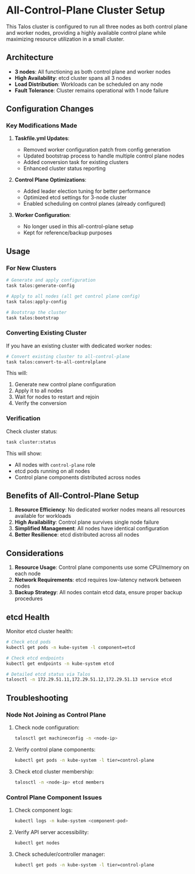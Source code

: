 # All-Control-Plane Cluster Setup

This Talos cluster is configured to run all three nodes as both control plane and worker nodes, providing a highly available control plane while maximizing resource utilization in a small cluster.

## Architecture

- **3 nodes**: All functioning as both control plane and worker nodes
- **High Availability**: etcd cluster spans all 3 nodes
- **Load Distribution**: Workloads can be scheduled on any node
- **Fault Tolerance**: Cluster remains operational with 1 node failure

## Configuration Changes

### Key Modifications Made

1. **Taskfile.yml Updates**:

   - Removed worker configuration patch from config generation
   - Updated bootstrap process to handle multiple control plane nodes
   - Added conversion task for existing clusters
   - Enhanced cluster status reporting

2. **Control Plane Optimizations**:

   - Added leader election tuning for better performance
   - Optimized etcd settings for 3-node cluster
   - Enabled scheduling on control planes (already configured)

3. **Worker Configuration**:
   - No longer used in this all-control-plane setup
   - Kept for reference/backup purposes

## Usage

### For New Clusters

```bash
# Generate and apply configuration
task talos:generate-config

# Apply to all nodes (all get control plane config)
task talos:apply-config

# Bootstrap the cluster
task talos:bootstrap
```

### Converting Existing Cluster

If you have an existing cluster with dedicated worker nodes:

```bash
# Convert existing cluster to all-control-plane
task talos:convert-to-all-controlplane
```

This will:

1. Generate new control plane configuration
2. Apply it to all nodes
3. Wait for nodes to restart and rejoin
4. Verify the conversion

### Verification

Check cluster status:

```bash
task cluster:status
```

This will show:

- All nodes with `control-plane` role
- etcd pods running on all nodes
- Control plane components distributed across nodes

## Benefits of All-Control-Plane Setup

1. **Resource Efficiency**: No dedicated worker nodes means all resources available for workloads
2. **High Availability**: Control plane survives single node failure
3. **Simplified Management**: All nodes have identical configuration
4. **Better Resilience**: etcd distributed across all nodes

## Considerations

1. **Resource Usage**: Control plane components use some CPU/memory on each node
2. **Network Requirements**: etcd requires low-latency network between nodes
3. **Backup Strategy**: All nodes contain etcd data, ensure proper backup procedures

## etcd Health

Monitor etcd cluster health:

```bash
# Check etcd pods
kubectl get pods -n kube-system -l component=etcd

# Check etcd endpoints
kubectl get endpoints -n kube-system etcd

# Detailed etcd status via Talos
talosctl -n 172.29.51.11,172.29.51.12,172.29.51.13 service etcd
```

## Troubleshooting

### Node Not Joining as Control Plane

1. Check node configuration:

   ```bash
   talosctl get machineconfig -n <node-ip>
   ```

2. Verify control plane components:

   ```bash
   kubectl get pods -n kube-system -l tier=control-plane
   ```

3. Check etcd cluster membership:
   ```bash
   talosctl -n <node-ip> etcd members
   ```

### Control Plane Component Issues

1. Check component logs:

   ```bash
   kubectl logs -n kube-system <component-pod>
   ```

2. Verify API server accessibility:

   ```bash
   kubectl get nodes
   ```

3. Check scheduler/controller manager:
   ```bash
   kubectl get pods -n kube-system -l tier=control-plane
   ```
